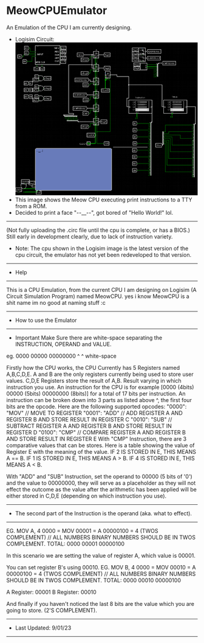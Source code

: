 # MeowCPUEmulator
An Emulation of the CPU I am currently designing.
* Logisim Circuit:
![Alt text](images/Main.PNG?raw=true "Logisim Design")
* This image shows the Meow CPU executing print instructions to a TTY from a ROM.
* Decided to print a face "--__--", got bored of "Hello World!" lol.
------------------------------------------------
(Not fully uploading the .circ file until the cpu is complete, or has a BIOS.)
Still early in development clearly, due to lack of instruction variety.
* Note: The cpu shown in the Logisim image is the latest version of the cpu circuit, the emulator has not yet been redeveloped to that version.

------------------------------------------------
* Help 
------------------------------------------------
This is a CPU Emulation, from the current CPU I am designing on Logisim (A Circuit Simulation Program) named MeowCPU.
yes i know MeowCPU is a shit name im no good at naming stuff :c

------------------------------------------------
* How to use the Emulator 
------------------------------------------------
* Important Make Sure there are white-space separating the INSTRUCTION, OPERAND and VALUE.

eg. 0000 00000 00000000
        ^     ^
       white-space

Firstly how the CPU works, the CPU Currently has 5 Registers named A,B,C,D,E.
A and B are the only registers currently being used to store user values.
C,D,E Registers store the result of A,B. Result varying in which instruction you use. 
An instruction for the CPU is for example [0000 (4bits) 00000 (5bits) 00000000 (8bits)] for a total of 17 bits per instruction.
An instruction can be broken down into 3 parts as listed above ^, the first four bits are the opcode.
Here are the following supported opcodes:
    "0000": "MOV" // MOVE TO REGISTER
    "0001": "ADD" // ADD REGISTER A AND REGISTER B AND STORE RESULT IN REGISTER C
    "0010": "SUB" // SUBTRACT REGISTER A AND REGISTER B AND STORE RESULT IN REGISTER D
    "0100": "CMP" // COMPARE REGISTER A AND REGISTER B AND STORE RESULT IN REGISTER E
With "CMP" Instruction, there are 3 comparative values that can be stores.
Here is a table showing the value of Register E with the meaning of the value.
IF 2 IS STORED IN E, THIS MEANS A == B.
IF 1 IS STORED IN E, THIS MEANS A > B.
IF 4 IS STORED IN E, THIS MEANS A < B.

With "ADD" and "SUB" Instruction, set the operand to 00000 (5 bits of '0') and the value to 00000000, they will serve as
a placeholder as they will not effect the outcome as the value after the arithmetic has been applied will be either stored in
C,D,E (depending on which instruction you use). 

------------------------------------------------
 * The second part of the Instruction is the operand (aka. what to effect).
------------------------------------------------
EG. MOV A, 4
0000 = MOV
00001 = A
00000100 = 4 (TWOS COMPLEMENT) // ALL NUMBERS BINARY NUMBERS SHOULD BE IN TWOS COMPLEMENT.
TOTAL: 0000 00001 00000100

In this scenario we are setting the value of register A, which value is 00001.


You can set register B's using 00010.
EG. MOV B, 4
0000 = MOV
00010 = A
00000100 = 4 (TWOS COMPLEMENT) // ALL NUMBERS BINARY NUMBERS SHOULD BE IN TWOS COMPLEMENT.
TOTAL: 0000 00010 00000100


A Register: 00001
B Register: 00010

And finally if you haven't noticed the last 8 bits are the value which you are going to store. (2'S COMPLEMENT).

------------------------------------------------------------------------------------------------
* Last Updated: 9/01/23
------------------------------------------------